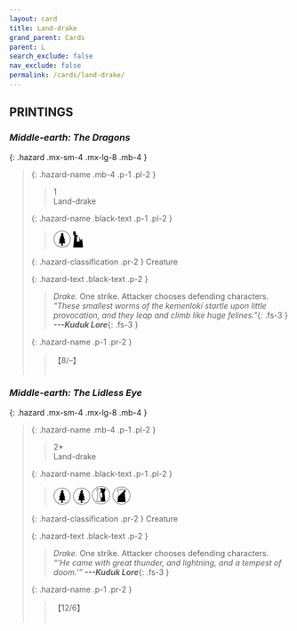 ```yaml
---
layout: card
title: Land-drake
grand_parent: Cards
parent: L
search_exclude: false
nav_exclude: false
permalink: /cards/land-drake/
---
```


## PRINTINGS


### _Middle-earth: The Dragons_

{: .hazard .mx-sm-4 .mx-lg-8 .mb-4 }
> {: .hazard-name .mb-4 .p-1 .pl-2 }
> > <div class="hazard-mp">1</div>
> > <div class="card-name">Land-drake</div>
>
> {: .hazard-name .black-text .p-1 .pl-2 }
> > ![](/assets/images/wilderness.svg) ![](/assets/images/ruinlair.svg)
>
> {: .hazard-classification .pr-2 }
> Creature
>
> {: .hazard-text .black-text .p-2 }
> > _Drake._ One strike. Attacker chooses defending characters. <br>_"These smallest worms of the kemenloki startle upon little provocation, and they leap and climb like huge felines."_{: .fs-3 } ***---&#65279;Kuduk Lore***{: .fs-3 } 
>
> {: .hazard-name .p-1 .pr-2 }
> > <div class="card-shield">【8/&ndash;】</div>
> > <div class="card-corruption">&nbsp;</div>

### _Middle-earth: The Lidless Eye_

{: .hazard .mx-sm-4 .mx-lg-8 .mb-4 }
> {: .hazard-name .mb-4 .p-1 .pl-2 }
> > <div class="hazard-mp">2*</div>
> > <div class="card-name">Land-drake</div>
>
> {: .hazard-name .black-text .p-1 .pl-2 }
> > ![](/assets/images/wilderness.svg) ![](/assets/images/wilderness.svg) ![](/assets/images/border-land.svg) ![](/assets/images/shadow-land.svg)
>
> {: .hazard-classification .pr-2 }
> Creature
>
> {: .hazard-text .black-text .p-2 }
> > _Drake._ One strike. Attacker chooses defending characters.   <br>_“‘He came with great thunder, and lightning, and a tempest of doom.’”_ ***---&#65279;Kuduk Lore***{: .fs-3 } 
>
> {: .hazard-name .p-1 .pr-2 }
> > <div class="card-shield">【12/6】</div>
> > <div class="card-corruption">&nbsp;</div>
